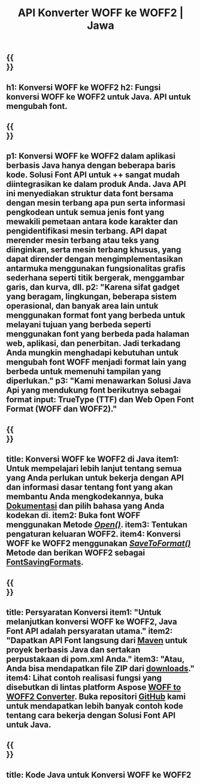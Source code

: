 ﻿---
translation: true
template: /_templates/conversion-child-java.md
title: API Konverter WOFF ke WOFF2 | Jawa
description: Konversi WOFF ke WOFF2 menggunakan Java API di Windows dan Linux. Integrasikan fungsi konversi font WOFF ke WOFF2 asli ini ke dalam solusi Anda sendiri.
keywords: woff ke woff2 java api, solusi java woff2woff2, woff ke woff2 java
url: /java/conversion/woff-to-woff2/
family: font
platformtag: java
feature: conversion
otherformats: TTF
---

{{<section banner>}}
---
h1: Konversi WOFF ke WOFF2
h2: Fungsi konversi WOFF ke WOFF2 untuk Java. API untuk mengubah font.
---

{{<section overview>}}
---
p1: Konversi WOFF ke WOFF2 dalam aplikasi berbasis Java hanya dengan beberapa baris kode. Solusi Font API untuk ++ sangat mudah diintegrasikan ke dalam produk Anda. Java API ini menyediakan struktur data font bersama dengan mesin terbang apa pun serta informasi pengkodean untuk semua jenis font yang mewakili pemetaan antara kode karakter dan pengidentifikasi mesin terbang. API dapat merender mesin terbang atau teks yang diinginkan, serta mesin terbang khusus, yang dapat dirender dengan mengimplementasikan antarmuka menggunakan fungsionalitas grafis sederhana seperti titik bergerak, menggambar garis, dan kurva, dll.
p2: "Karena sifat gadget yang beragam, lingkungan, beberapa sistem operasional, dan banyak area lain untuk menggunakan format font yang berbeda untuk melayani tujuan yang berbeda seperti menggunakan font yang berbeda pada halaman web, aplikasi, dan penerbitan. Jadi terkadang Anda mungkin menghadapi kebutuhan untuk mengubah font WOFF menjadi format lain yang berbeda untuk memenuhi tampilan yang diperlukan."
p3: "Kami menawarkan Solusi Java Api yang mendukung font berikutnya sebagai format input: TrueType (TTF) dan Web Open Font Format (WOFF dan WOFF2)."
---

{{<section feature1>}}
---
title: Konversi WOFF ke WOFF2 di Java
item1: Untuk mempelajari lebih lanjut tentang semua yang Anda perlukan untuk bekerja dengan API dan informasi dasar tentang font yang akan membantu Anda mengkodekannya, buka [Dokumentasi](https://docs.aspose.com/font/) dan pilih bahasa yang Anda kodekan di.
item2: Buka font WOFF menggunakan Metode [*Open()*](https://reference.aspose.com/font/java/com.aspose.font/Font#open-com.aspose.font.FontDefinition-).
item3: Tentukan pengaturan keluaran WOFF2.
item4: Konversi WOFF ke WOFF2 menggunakan [*SaveToFormat()*](https://reference.aspose.com/font/java/com.aspose.font/Font#saveToFormat-java.io.OutputStream-com.aspose.font.FontSavingFormats-) Metode dan berikan WOFF2 sebagai [FontSavingFormats](https://reference.aspose.com/font/java/com.aspose.font/FontSavingFormats).
---

{{<section feature2>}}
---
title: Persyaratan Konversi
item1: "Untuk melanjutkan konversi WOFF ke WOFF2, Java Font API adalah persyaratan utama."
item2: "Dapatkan API Font langsung dari [Maven](https://repository.aspose.com/webapp/#/artifacts/browse/tree/General/repo/com/aspose/aspose-font) untuk proyek berbasis Java dan sertakan perpustakaan di pom.xml Anda."
item3: "Atau, Anda bisa mendapatkan file ZIP dari [downloads](https://downloads.aspose.com/font/java)."
item4: Lihat contoh realisasi fungsi yang disebutkan di lintas platform Aspose [WOFF to WOFF2 Converter](https://products.aspose.app/font/conversion/woff-to-woff2). Buka repositori [GitHub](https://github.com/aspose-font/Aspose.Font-Documentation/tree/master/java-examples) kami untuk mendapatkan lebih banyak contoh kode tentang cara bekerja dengan Solusi Font API untuk Java.
---

{{<section codeexample>}}
---
title: Kode Java untuk Konversi WOFF ke WOFF2
---
